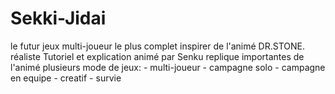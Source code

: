 # Sekki-Jidai
le futur jeux multi-joueur le plus complet inspirer de l'animé DR.STONE.
réaliste
Tutoriel et explication animé par Senku
replique importantes de l'animé
plusieurs mode de jeux:
    - multi-joueur
    - campagne solo
    - campagne en equipe
    - creatif
    - survie
